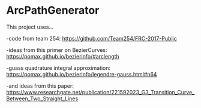 # ArcPathGenerator

This project uses...

-code from team 254: https://github.com/Team254/FRC-2017-Public

-ideas from this primer on BezierCurves: https://pomax.github.io/bezierinfo/#arclength

-guass quadrature integral approximation: https://pomax.github.io/bezierinfo/legendre-gauss.html#n64

-and ideas from this paper: https://www.researchgate.net/publication/221592023_G3_Transition_Curve_Between_Two_Straight_Lines
